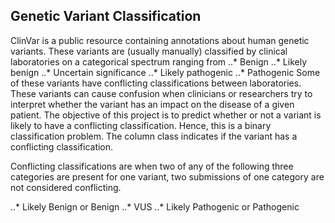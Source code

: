 ## Genetic Variant Classification

ClinVar is a public resource containing annotations about human genetic variants. 
These variants are (usually manually) classified by clinical laboratories on a categorical spectrum ranging from 
..* Benign
..* Likely benign 
..* Uncertain significance 
..* Likely pathogenic 
..* Pathogenic
Some of these variants have conflicting classifications between laboratories. These variants can cause confusion when clinicians or researchers try to interpret whether the variant has an impact on the disease of a given patient.
The objective of this project is to predict whether or not a variant is likely to have a conflicting classification. Hence, this is a binary classification problem. The column class indicates if the variant has a conflicting classification. 

Conflicting classifications are when two of any of the following three categories are present for one variant, two submissions of one category are not considered conflicting.

..* Likely Benign or Benign
..* VUS
..* Likely Pathogenic or Pathogenic

